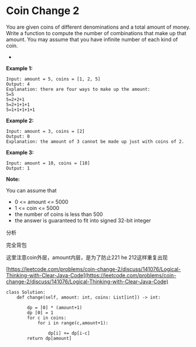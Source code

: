 # Coin Change 2



You are given coins of different denominations and a total amount of money. Write a function to compute the number of combinations that make up that amount. You may assume that you have infinite number of each kind of coin.

* 
**Example 1:**

```text
Input: amount = 5, coins = [1, 2, 5]
Output: 4
Explanation: there are four ways to make up the amount:
5=5
5=2+2+1
5=2+1+1+1
5=1+1+1+1+1
```

**Example 2:**

```text
Input: amount = 3, coins = [2]
Output: 0
Explanation: the amount of 3 cannot be made up just with coins of 2.
```

**Example 3:**

```text
Input: amount = 10, coins = [10] 
Output: 1
```

**Note:**

You can assume that

* 0 &lt;= amount &lt;= 5000
* 1 &lt;= coin &lt;= 5000
* the number of coins is less than 500
* the answer is guaranteed to fit into signed 32-bit integer

分析

完全背包

这里注意coin外层，amount内层，是为了防止221 he 212这样重复出现

[https://leetcode.com/problems/coin-change-2/discuss/141076/Logical-Thinking-with-Clear-Java-Code](https://leetcode.com/problems/coin-change-2/discuss/141076/Logical-Thinking-with-Clear-Java-Code)

```text
class Solution:
    def change(self, amount: int, coins: List[int]) -> int:
        
        dp = [0] * (amount+1)
        dp [0] = 1
        for c in coins:
            for i in range(c,amount+1):            
                
                dp[i] += dp[i-c]
        return dp[amount]
        
```

